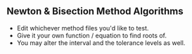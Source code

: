 ## Newton & Bisection Method Algorithms

- Edit whichever method files you'd like to test.
- Give it your own function / equation to find roots of.
- You may alter the interval and the tolerance levels as well.
